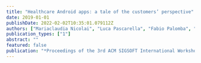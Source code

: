 ```yaml
---
title: "Healthcare Android apps: a tale of the customers’ perspective"
date: 2019-01-01
publishDate: 2022-02-02T10:35:01.079112Z
authors: ["Mariaclaudia Nicolai", "Luca Pascarella", "Fabio Palomba", "Alberto Bacchelli"]
publication_types: ["1"]
abstract: ""
featured: false
publication: "*Proceedings of the 3rd ACM SIGSOFT International Workshop on App Market Analytics*"
---
```


